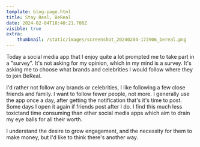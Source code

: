 ```yaml
---
template: blog-page.html
title: Stay Real, BeReal
date: 2024-02-04T10:40:21.706Z
visible: true
extra:
    thumbnail: /static/images/screenshot_20240204-173906_bereal.png
---
```

Today a social media app that I enjoy quite a lot prompted me to take part in a "survey". It's not asking for my opinion, which in my mind is a survey. It's asking me to choose what brands and celebrities I would follow where they to join BeReal.

I'd rather not follow any brands or celebrities, I like following a few close friends and family. I want to follow fewer people, not more. I generally use the app once a day, after getting the notification that's it's time to post. Some days I open it again if friends post after I do. I find this much less toxictand time consuming than other social media apps which aim to drain my eye balls for all their worth.

 I understand the desire to grow engagement, and the necessity for them to make money, but I'd like to think there's another way.
